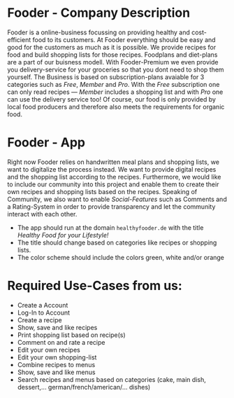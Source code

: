 # Fooder - Company Description

Fooder is a online-business focussing on providing healthy and cost-efficient food to its customers. 
At Fooder everything should be easy and good for the customers as much as it is possible. 
We provide recipes for food and build shopping lists for those recipes. 
Foodplans and diet-plans are a part of our buisness modell. With Fooder-Premium we 
even provide you delivery-service for your groceries so that you dont need to shop them yourself. 
The Business is based on subscription-plans avaiable for 3 categories such as _Free_, _Member_ and _Pro_. 
With the _Free_ subscription one can only read recipes — _Member_ includes a shopping list and with _Pro_ one can use the delivery service too!
Of course, our food is only provided by local food producers and therefore also meets the requirements for organic food.

# Fooder - App
 
Right now Fooder relies on handwritten meal plans and shopping lists, we want to digitalize the process instead. 
We want to provide digital recipes and the shopping list according to the recipes. 
Furthermore, we would like to include our community into this project and enable them to create their own recipes and shopping lists based on the recipes. 
Speaking of Community, we also want to enable _Social-Features_ such as Comments and a Rating-System in order to provide transparency and let the community interact with each other.

* The app should run at the domain `healthyfooder.de` with the title _*Healthy Food for your Lifestyle!*_
* The title should change based on categories like recipes or shopping lists.
* The color scheme should include the colors green, white and/or orange


# Required Use-Cases from us:

* Create a Account
* Log-In to Account
* Create a recipe
* Show, save and like recipes
* Print shopping list based on recipe(s)
* Comment on and rate a recipe
* Edit your own recipes 
* Edit your own shopping-list
* Combine recipes to menus
* Show, save and like menus
* Search recipes and menus based on categories (cake, main dish, dessert,... german/french/american/... dishes)
